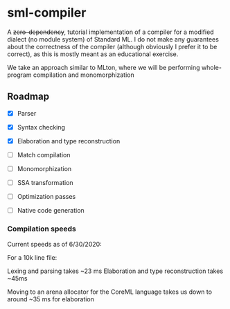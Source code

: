 # sml-compiler

A ~~zero-dependency~~, tutorial implementation of a compiler for a modified dialect (no module system) of Standard ML. I do not make any guarantees about the correctness of the compiler (although obviously I prefer it to be correct), as this is mostly meant as an educational exercise.

We take an approach similar to MLton, where we will be performing whole-program compilation and monomorphization

## Roadmap

- [X] Parser
- [X] Syntax checking
- [X] Elaboration and type reconstruction
- [ ] Match compilation
- [ ] Monomorphization
- [ ] SSA transformation
- [ ] Optimization passes
- [ ] Native code generation


### Compilation speeds

Current speeds as of 6/30/2020:

For a 10k line file:

Lexing and parsing takes ~23 ms
Elaboration and type reconstruction takes ~45ms

Moving to an arena allocator for the CoreML language takes us down to around ~35 ms for elaboration
